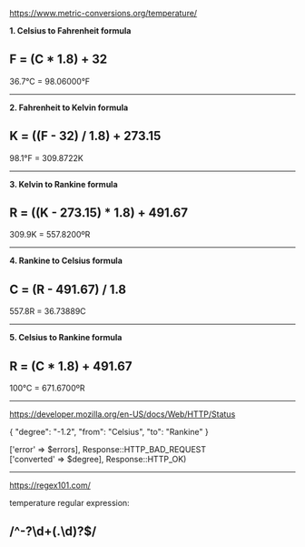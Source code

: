https://www.metric-conversions.org/temperature/

**1. Celsius to Fahrenheit formula**

F = (C * 1.8) + 32
--
36.7°C = 98.06000°F

---

**2. Fahrenheit to Kelvin formula**

K = ((F - 32) / 1.8) + 273.15
--
98.1°F = 309.8722K

---

**3. Kelvin to Rankine formula**

R = ((K - 273.15) * 1.8) + 491.67
--
309.9K = 557.8200ºR

---

**4. Rankine to Celsius formula**

C = (R - 491.67) / 1.8
--
557.8R = 36.73889C

---

**5. Celsius to Rankine formula**

R = (C * 1.8) + 491.67
--
100°C = 671.6700ºR

---

https://developer.mozilla.org/en-US/docs/Web/HTTP/Status

{
"degree": "-1.2",
"from": "Celsius",
"to": "Rankine"
}

['error' => $errors], Response::HTTP_BAD_REQUEST  
['converted' => $degree], Response::HTTP_OK)

---

https://regex101.com/

temperature regular expression:

/^\-?\d+(\.\d)?$/
--


